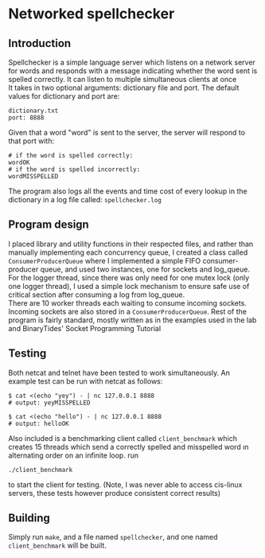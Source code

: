 # Networked spellchecker

## Introduction
Spellchecker is a simple language server which listens on a network server for words and responds with a message indicating whether the word sent is spelled correctly. It can listen to multiple simultaneous clients at once  
It takes in two optional arguments: dictionary file and port. The default values for dictionary and port are:
```
dictionary.txt
port: 8888
```
Given that a word "word" is sent to the server, the server will respond to that port with:
```
# if the word is spelled correctly:
wordOK
# if the word is spelled incorrectly:
wordMISSPELLED
```

The program also logs all the events and time cost of every lookup in the dictionary in a log file called: `spellchecker.log`

## Program design
I placed library and utility functions in their respected files, and rather than manually implementing each concurrency queue, I created a class called `ConsumerProducerQueue` where I implemented a simple FIFO consumer-producer queue, and used two instances, one for sockets and log_queue. For the logger thread, since there was only need for one mutex lock (only one logger thread), I used a simple lock mechanism to ensure safe use of critical section after consuming a log from log_queue.  
There are 10 worker threads each waiting to consume incoming sockets. Incoming sockets are also stored in a `ConsumerProducerQueue`. Rest of the program is fairly standard, mostly written as in the examples used in the lab and BinaryTides' Socket Programming Tutorial


## Testing
Both netcat and telnet have been tested to work simultaneously. An example test can be run with netcat as follows:
```
$ cat <(echo "yey") - | nc 127.0.0.1 8888
# output: yeyMISSPELLED

$ cat <(echo "hello") - | nc 127.0.0.1 8888
# output: helloOK
```
Also included is a benchmarking client called `client_benchmark` which creates 15 threads which send a correctly spelled and misspelled word ın alternating order on an infinite loop. run 
```
./client_benchmark
```
to start the client for testing. (Note, I was never able to access cis-linux servers, these tests however produce consistent correct results)

## Building
Simply run `make`, and a file named `spellchecker`, and one named `client_benchmark` will be built.